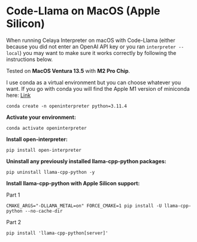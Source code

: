 # Code-Llama on MacOS (Apple Silicon)

When running Celaya Interpreter on macOS with Code-Llama (either because you did
not enter an OpenAI API key or you ran `interpreter --local`) you may want to
make sure it works correctly by following the instructions below.

Tested on **MacOS Ventura 13.5** with **M2 Pro Chip**.

I use conda as a virtual environment but you can choose whatever you want. If you go with conda you will find the Apple M1 version of miniconda here: [Link](https://docs.conda.io/projects/miniconda/en/latest/)

```
conda create -n openinterpreter python=3.11.4
```

**Activate your environment:**

```
conda activate openinterpreter
```

**Install open-interpreter:**

```
pip install open-interpreter
```

**Uninstall any previously installed llama-cpp-python packages:**

```
pip uninstall llama-cpp-python -y
```

**Install llama-cpp-python with Apple Silicon support:**

Part 1

```
CMAKE_ARGS="-DLLAMA_METAL=on" FORCE_CMAKE=1 pip install -U llama-cpp-python --no-cache-dir
```

Part 2

```
pip install 'llama-cpp-python[server]'
```
